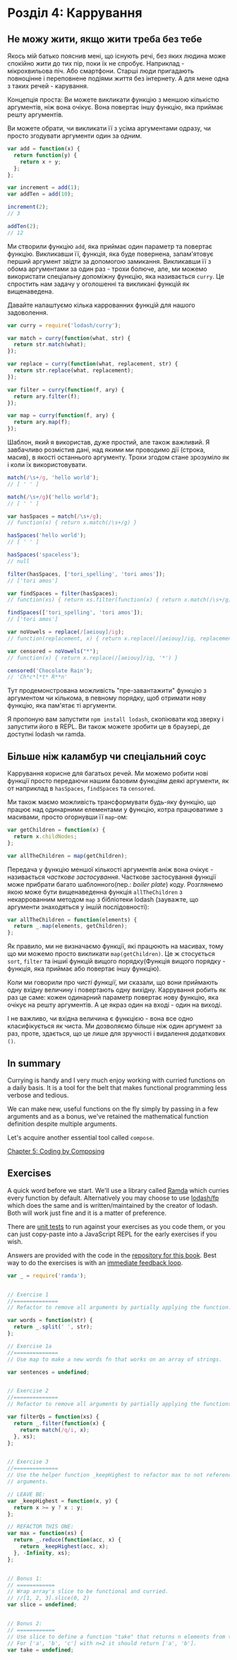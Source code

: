 # Розділ 4: Каррування

## Не можу жити, якщо жити треба без тебе
Якось мій батько пояснив мені, що існують речі, без яких людина може спокійно жити до тих пір, поки їх не спробує. Наприклад - мікрохвильова піч. Або смартфони. Старші люди пригадають повноцінне і переповнене подіями життя без інтернету. А для мене одна з таких речей - карування.

Концепція проста: Ви можете викликати функцію з меншою кількістю аргументів, ніж вона очікує. Вона повертає іншу функцію, яка приймає решту аргументів. 

Ви можете обрати, чи викликати її з усіма аргументами одразу, чи просто згодувати аргументи один за одним.

```js
var add = function(x) {
  return function(y) {
    return x + y;
  };
};

var increment = add(1);
var addTen = add(10);

increment(2);
// 3

addTen(2);
// 12
```

Ми створили функцію `add`, яка приймає один параметр та повертає функцію. Викликавши її, функція, яка буде повернена, запам'ятовує перший аргумент звідти за допомогою замикання. Викликавши її з обома аргументами за один раз - трохи болюче, але, ми можемо використати спеціальну допоміжну функцію, яка називається `curry`. Це спростить нам задачу у оголошенні та викликані функцій як вищенаведена.

Давайте налаштуємо кілька каррованних функцій для нашого задоволення.

```js
var curry = require('lodash/curry');

var match = curry(function(what, str) {
  return str.match(what);
});

var replace = curry(function(what, replacement, str) {
  return str.replace(what, replacement);
});

var filter = curry(function(f, ary) {
  return ary.filter(f);
});

var map = curry(function(f, ary) {
  return ary.map(f);
});
```

Шаблон, який я використав, дуже простий, але також важливий. Я завбачливо розмістив дані, над якими ми проводимо дії (строка, масив), в якості останнього аргументу. Трохи згодом стане зрозуміло як і коли їх використовувати.

```js
match(/\s+/g, 'hello world');
// [ ' ' ]

match(/\s+/g)('hello world');
// [ ' ' ]

var hasSpaces = match(/\s+/g);
// function(x) { return x.match(/\s+/g) }

hasSpaces('hello world');
// [ ' ' ]

hasSpaces('spaceless');
// null

filter(hasSpaces, ['tori_spelling', 'tori amos']);
// ['tori amos']

var findSpaces = filter(hasSpaces);
// function(xs) { return xs.filter(function(x) { return x.match(/\s+/g) }) }

findSpaces(['tori_spelling', 'tori amos']);
// ['tori amos']

var noVowels = replace(/[aeiouy]/ig);
// function(replacement, x) { return x.replace(/[aeiouy]/ig, replacement) }

var censored = noVowels("*");
// function(x) { return x.replace(/[aeiouy]/ig, '*') }

censored('Chocolate Rain');
// 'Ch*c*l*t* R**n'
```

Тут продемонстрована можливість "пре-завантажити" функцію з аргументом чи кількома, в певному порядку, щоб отримати нову функцію, яка пам'ятає ті аргументи.

Я пропоную вам запустити `npm install lodash`, скопіювати код зверху і запустити його в REPL. Ви також можете зробити це в браузері, де доступні lodash чи ramda. 

## Більше ніж каламбур чи спеціальний соус

Каррування корисне для багатьох речей. Ми можемо робити нові функції просто передаючи нашим базовим функціям деякі аргументи, як от наприклад в `hasSpaces`, `findSpaces` та `censored`.

Ми також маємо можливість трансформувати будь-яку функцію, що працює над одинарними елементами у функцію, котра працюватиме з масивами, просто огорнувши її `map`-ом:

```js
var getChildren = function(x) {
  return x.childNodes;
};

var allTheChildren = map(getChildren);
```

Передача у функцію меншої кількості аргументів аніж вона очікує - називається *часткове застосування*. Часткове застосування функції може прибрати багато шаблонного(пер.: _boiler plate_) коду. Розглянемо якою може бути вищенаведенна функція `allTheChildren` з некаррованним методом `map` з бібліотеки lodash (зауважте, що аргументи знаходяться у іншій послідовності):

```js
var allTheChildren = function(elements) {
  return _.map(elements, getChildren);
};
```

Як правило, ми не визначаємо функції, які працюють на масивах, тому що ми можемо просто викликати `map(getChildren)`. Це ж стосується `sort`, `filter` та іншиї функцій вищого порядку(Функція вищого порядку - функція, яка приймає або повертає іншу функцію).

Коли ми говорили про *чисті функції*, ми сказали, що вони приймають одну вхідну величину і повертають одну вихідну. Каррування робить як раз це саме: кожен одинарний параметр повертає нову функцію, яка очікує на решту аргументів. А це якраз один на вході - один на виході.

І не важливо, чи вхідна величина є функцією - вона все одно класифікується як чиста. Ми дозволяємо більше ніж один аргумент за раз, проте, здається, що це лише для зручності і видалення додаткових `()`.


## In summary

Currying is handy and I very much enjoy working with curried functions on a daily basis. It is a tool for the belt that makes functional programming less verbose and tedious.

We can make new, useful functions on the fly simply by passing in a few arguments and as a bonus, we've retained the mathematical function definition despite multiple arguments.

Let's acquire another essential tool called `compose`.

[Chapter 5: Coding by Composing](ch5.md)

## Exercises

A quick word before we start. We'll use a library called [Ramda](http://ramdajs.com) which curries every function by default. Alternatively you may choose to use [lodash/fp](https://github.com/lodash/lodash/wiki/FP-Guide) which does the same and is written/maintained by the creator of lodash. Both will work just fine and it is a matter of preference.

There are [unit tests](https://github.com/DrBoolean/mostly-adequate-guide/tree/master/code/part1_exercises) to run against your exercises as you code them, or you can just copy-paste into a JavaScript REPL for the early exercises if you wish.

Answers are provided with the code in the [repository for this book](https://github.com/DrBoolean/mostly-adequate-guide/tree/master/code/part1_exercises/answers). Best way to do the exercises is with an [immediate feedback loop](feedback_loop.md).

```js
var _ = require('ramda');


// Exercise 1
//==============
// Refactor to remove all arguments by partially applying the function.

var words = function(str) {
  return _.split(' ', str);
};

// Exercise 1a
//==============
// Use map to make a new words fn that works on an array of strings.

var sentences = undefined;


// Exercise 2
//==============
// Refactor to remove all arguments by partially applying the functions.

var filterQs = function(xs) {
  return _.filter(function(x) {
    return match(/q/i, x);
  }, xs);
};


// Exercise 3
//==============
// Use the helper function _keepHighest to refactor max to not reference any
// arguments.

// LEAVE BE:
var _keepHighest = function(x, y) {
  return x >= y ? x : y;
};

// REFACTOR THIS ONE:
var max = function(xs) {
  return _.reduce(function(acc, x) {
    return _keepHighest(acc, x);
  }, -Infinity, xs);
};


// Bonus 1:
// ============
// Wrap array's slice to be functional and curried.
// //[1, 2, 3].slice(0, 2)
var slice = undefined;


// Bonus 2:
// ============
// Use slice to define a function "take" that returns n elements from the beginning of an array. Make it curried.
// For ['a', 'b', 'c'] with n=2 it should return ['a', 'b'].
var take = undefined;
```
